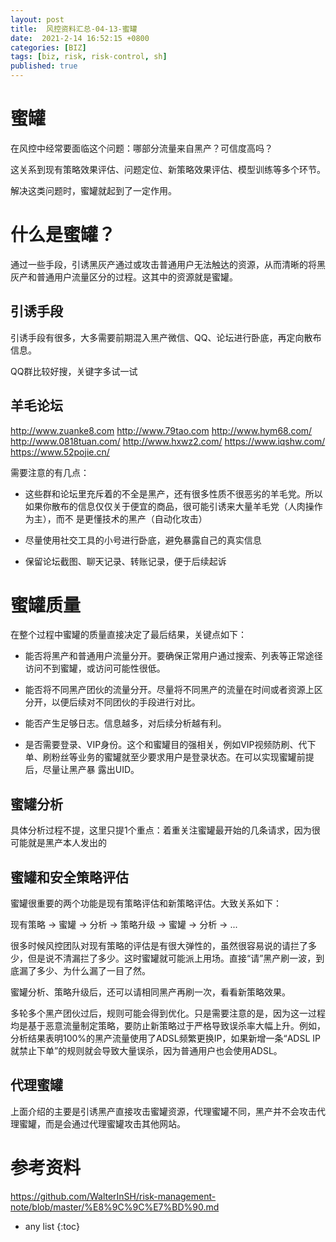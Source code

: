 ```yaml
---
layout: post
title:  风控资料汇总-04-13-蜜罐
date:  2021-2-14 16:52:15 +0800
categories: [BIZ]
tags: [biz, risk, risk-control, sh]
published: true
---
```



# 蜜罐

在风控中经常要面临这个问题：哪部分流量来自黑产？可信度高吗？

这关系到现有策略效果评估、问题定位、新策略效果评估、模型训练等多个环节。

解决这类问题时，蜜罐就起到了一定作用。

# 什么是蜜罐？

通过一些手段，引诱黑灰产通过或攻击普通用户无法触达的资源，从而清晰的将黑灰产和普通用户流量区分的过程。这其中的资源就是蜜罐。

## 引诱手段

引诱手段有很多，大多需要前期混入黑产微信、QQ、论坛进行卧底，再定向散布信息。

QQ群比较好搜，关键字多试一试

## 羊毛论坛

http://www.zuanke8.com
http://www.79tao.com
http://www.hym68.com/
http://www.0818tuan.com/
http://www.hxwz2.com/
https://www.iqshw.com/
https://www.52pojie.cn/



需要注意的有几点：

- 这些群和论坛里充斥着的不全是黑产，还有很多性质不很恶劣的羊毛党。所以如果你散布的信息仅仅关于便宜的商品，很可能引诱来大量羊毛党（人肉操作为主），而不
是更懂技术的黑产（自动化攻击）

- 尽量使用社交工具的小号进行卧底，避免暴露自己的真实信息

- 保留论坛截图、聊天记录、转账记录，便于后续起诉


# 蜜罐质量

在整个过程中蜜罐的质量直接决定了最后结果，关键点如下：

- 能否将黑产和普通用户流量分开。要确保正常用户通过搜索、列表等正常途径访问不到蜜罐，或访问可能性很低。

- 能否将不同黑产团伙的流量分开。尽量将不同黑产的流量在时间或者资源上区分开，以便后续对不同团伙的手段进行对比。

- 能否产生足够日志。信息越多，对后续分析越有利。

- 是否需要登录、VIP身份。这个和蜜罐目的强相关，例如VIP视频防刷、代下单、刷粉丝等业务的蜜罐就至少要求用户是登录状态。在可以实现蜜罐前提后，尽量让黑产暴
露出UID。

## 蜜罐分析

具体分析过程不提，这里只提1个重点：着重关注蜜罐最开始的几条请求，因为很可能就是黑产本人发出的

## 蜜罐和安全策略评估

蜜罐很重要的两个功能是现有策略评估和新策略评估。大致关系如下：

现有策略 -> 蜜罐 -> 分析 -> 策略升级 -> 蜜罐 -> 分析 -> ...

很多时候风控团队对现有策略的评估是有很大弹性的，虽然很容易说的请拦了多少，但是说不清漏拦了多少。这时蜜罐就可能派上用场。直接“请”黑产刷一波，到底漏了多少、为什么漏了一目了然。

蜜罐分析、策略升级后，还可以请相同黑产再刷一次，看看新策略效果。

多轮多个黑产团伙过后，规则可能会得到优化。只是需要注意的是，因为这一过程均是基于恶意流量制定策略，要防止新策略过于严格导致误杀率大幅上升。例如，分析结果表明100%的黑产流量使用了ADSL频繁更换IP，如果新增一条“ADSL IP就禁止下单”的规则就会导致大量误杀，因为普通用户也会使用ADSL。

## 代理蜜罐

上面介绍的主要是引诱黑产直接攻击蜜罐资源，代理蜜罐不同，黑产并不会攻击代理蜜罐，而是会通过代理蜜罐攻击其他网站。

# 参考资料

https://github.com/WalterInSH/risk-management-note/blob/master/%E8%9C%9C%E7%BD%90.md

* any list
{:toc}
